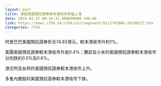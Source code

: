 ```yaml
---
layout: post
title: 港股美國預託證券較本港收市窄幅上落
date: 2024-02-27 06:34:31.000000000 +08:00
link: https://news.rthk.hk/rthk/ch/component/k2/1742006-20240227.htm
categories: rthk
---
```


阿里巴巴美國預託證券折合74.83港元，較本港收市升約1%。

美團美國預託證券較本港收市升逾0.4%；騰訊及小米的美國預託證券較本港收市分別跌約0.5%及0.6%。

港交所及友邦的美國預託證券較本港收市上升。

多隻內銀股的美國預託證券較本港收市下跌。
